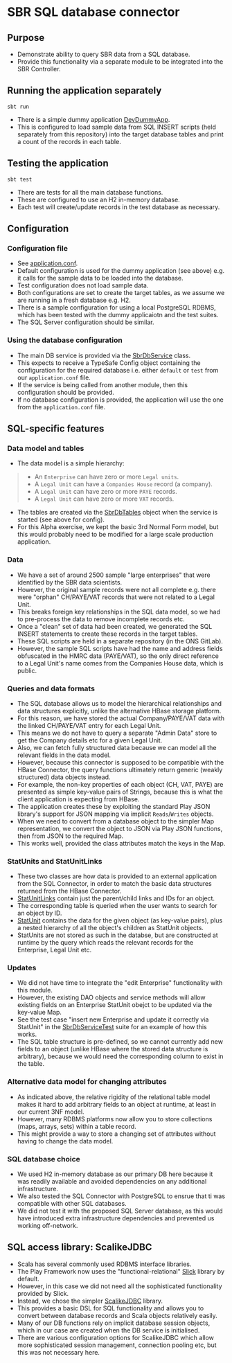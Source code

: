 # SBR SQL database connector #

## Purpose ##

* Demonstrate ability to query SBR data from a SQL database.
* Provide this functionality via a separate module to be integrated into the SBR Controller.

## Running the application separately ##

`sbt run`

* There is a simple dummy application [DevDummyApp](./src/main/scala/uk/gov/ons/sbr/data/DevDummyApp.scala).
* This is configured to load sample data from SQL INSERT scripts (held separately from this repository) into the target database tables and print a count of the records in each table.

## Testing the application ##

`sbt test`

* There are tests for all the main database functions.  
* These are configured to use an H2 in-memory database.
* Each test will create/update records in the test database as necessary. 

## Configuration ##

### Configuration file ###

* See [application.conf](./src/main/resources/application.conf).
* Default configuration is used for the dummy application (see above) e.g. it calls for the sample data to be loaded into the database.
* Test configuration does not load sample data.
* Both configurations are set to create the target tables, as we assume we are running in a fresh database e.g. H2.
* There is a sample configuration for using a local PostgreSQL RDBMS, which has been tested with the dummy applicaiotn and the test suites.
* The SQL Server configuration should be similar.

### Using the database configuration ###

* The main DB service is provided via the [SbrDbService](./src/main/scala/uk/gov/ons/sbr/data/service/SbrDbService.scala) class.
* This expects to receive a TypeSafe Config object containing the configuration for the required database i.e. either `default` or `test` from our `application.conf` file.
* If the service is being called from another module, then this configuration should be provided.
* If no database configuration is provided, the application will use the one from the `application.conf` file.

## SQL-specific features ##

### Data model and tables ###

* The data model is a simple hierarchy:

> * An `Enterprise` can have zero or more `Legal units`.
> * A `Legal Unit` can have a `Companies House` record (a company).
> * A `Legal Unit` can have zero or more `PAYE` records.
> * A `Legal Unit` can have zero or more `VAT` records.

* The tables are created via the [SbrDbTables](src/main/scala/uk/gov/ons/sbr/data/db/SbrDbTables.scala) object when the service is started (see above for config).
* For this Alpha exercise, we kept the basic 3rd Normal Form model, but this would probably need to be modified for a large scale production application.

### Data ###

* We have a set of around 2500 sample "large enterprises" that were identified by the SBR data scientists.
* However, the original sample records were not all complete e.g. there were "orphan" CH/PAYE/VAT records that were not related to a Legal Unit.
* This breaks foreign key relationships in the SQL data model, so we had to pre-process the data to remove incomplete records etc.
* Once a "clean" set of data had been created, we generated the SQL INSERT statements to create these records in the target tables.
* These SQL scripts are held in a separate repository (in the ONS GitLab).
* However, the sample SQL scripts have had the name and address fields obfuscated in the HMRC data (PAYE/VAT), so the only direct reference to a Legal Unit's name comes from the Companies House data, which is public.

### Queries and data formats ###

* The SQL database allows us to model the hierarchical relationships and data structures explicitly, unlike the alternative HBase storage platform.
* For this reason, we have stored the actual Company/PAYE/VAT data with the linked CH/PAYE/VAT entry for each Legal Unit.
* This means we do not have to query a separate "Admin Data" store to get the Company details etc for a given Legal Unit.
* Also, we can fetch fully structured data because we can model all the relevant fields in the data model.
* However, because this connector is supposed to be compatible with the HBase Connector, the query functions ultimately return generic (weakly structured) data objects instead.
* For example, the non-key properties of each object (CH, VAT, PAYE) are presented as simple key-value pairs of Strings, because this is what the client application is expecting from HBase.
* The application creates these by exploiting the standard Play JSON library's support for JSON mapping via implicit `Reads`/`Writes` objects.
* When we need to convert from a database object to the simpler Map representation, we convert the object to JSON via Play JSON functions, then from JSON to the required Map.
* This works well, provided the class attributes match the keys in the Map.

### StatUnits and StatUnitLinks ###

* These two classes are how data is provided to an external application from the SQL Connector, in order to match the basic data structures returned from the HBase Connector.
* [StatUnitLinks](./src/main/scala/uk/gov/ons/sbr/data/model/StatUnitLinks.scala) contain just the parent/child links and IDs for an object.
* The corresponding table is queried when the user wants to search for an object by ID.
* [StatUnit](src/main/scala/uk/gov/ons/sbr/data/model/StatUnit.scala) contains the data for the given object (as key-value pairs), plus a nested hierarchy of all the object's children as StatUnit objects.
* StatUnits are not stored as such in the databse, but are constructed at runtime by the query which reads the relevant records for the Enterprise, Legal Unit etc.

### Updates ###

* We did not have time to integrate the "edit Enterprise" functionality with this module.
* However, the existing DAO objects and service methods will allow existing fields on an Enterprise StatUnit obejct to be updated via the key-value Map.
* See the test case "insert new Enterprise and update it correctly via StatUnit" in the [SbrDbServiceTest](src/test/scala/uk/gov/ons/sbr/data/service/SbrDbServiceTest.scala) suite for an example of how this works.
* The SQL table structure is pre-defined, so we cannot currently add new fields to an object (unlike HBase where the stored data structure is arbitrary), because we would need the corresponding column to exist in the table.

### Alternative data model for changing attributes ###

* As indicated above, the relative rigidity of the relational table model makes it hard to add arbitrary fields to an object at runtime, at least in our current 3NF model.
* However, many RDBMS platforms now allow you to store collections (maps, arrays, sets) within a table record.
* This might provide a way to store a changing set of attributes
 without having to change the data model.
 
### SQL database choice ###

* We used H2 in-memory database as our primary DB here because it was readily available and avoided dependencies on any additional infrastructure.
* We also tested the SQL Connector with PostgreSQL to ensrue that ti was compatible with other SQL databases.
* We did not test it with the proposed SQL Server database, as this would have introduced extra infrastructure dependencies and prevented us working off-network.


## SQL access library: ScalikeJDBC ##

* Scala has several commonly used RDBMS interface libraries.
* The Play Framework now uses the "functional-relational" [Slick](http://slick.lightbend.com/) library by default.
* However, in this case we did not need all the sophisticated functionality provided by Slick.
* Instead, we chose the simpler [ScalikeJDBC](http://scalikejdbc.org/) library.
* This provides a basic DSL for SQL functionality and allows you to convert between database records and Scala objects relatively easily.
* Many of our DB functions rely on implicit database session objects, which in our case are created when the DB service is initialised.
* There are various configuration options for ScalikeJDBC which allow more sophisticated session management, connection pooling etc, but this was not necessary here.